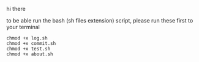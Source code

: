 hi there

to be able run the bash (sh files extension) script, please run these first to your terminal

```shell
chmod +x log.sh
chmod +x commit.sh
chmod +x test.sh
chmod +x about.sh
```

